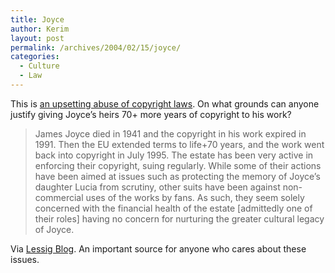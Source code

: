 ```yaml
---
title: Joyce
author: Kerim
layout: post
permalink: /archives/2004/02/15/joyce/
categories:
  - Culture
  - Law
---
```

This is <a href="http://funferal.org/mt-archive/000514.html" onclick="_gaq.push(['_trackEvent', 'outbound-article', 'http://funferal.org/mt-archive/000514.html', 'an upsetting abuse of copyright laws']);" >an upsetting abuse of copyright laws</a>. On what grounds can anyone justify giving Joyce&#8217;s heirs 70+ more years of copyright to his work?

> James Joyce died in 1941 and the copyright in his work expired in 1991. Then the EU extended terms to life+70 years, and the work went back into copyright in July 1995. The estate has been very active in enforcing their copyright, suing regularly. While some of their actions have been aimed at issues such as protecting the memory of Joyce&#8217;s daughter Lucia from scrutiny, other suits have been against non-commercial uses of the works by fans. As such, they seem solely concerned with the financial health of the estate [admittedly one of their roles] having no concern for nurturing the greater cultural legacy of Joyce.

Via <a href="http://www.lessig.org/blog/archives/001736.shtml" onclick="_gaq.push(['_trackEvent', 'outbound-article', 'http://www.lessig.org/blog/archives/001736.shtml', 'Lessig Blog']);" >Lessig Blog</a>. An important source for anyone who cares about these issues.

